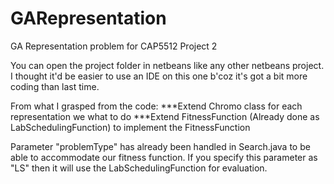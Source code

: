 # GARepresentation
GA Representation problem for CAP5512 Project 2

You can open the project folder in netbeans like any other netbeans project.
I thought it'd be easier to use an IDE on this one b'coz it's got a bit more coding than last time.

From what I grasped from the code:
***Extend Chromo class for each representation we what to do
***Extend FitnessFunction (Already done as LabSchedulingFunction) to implement the FitnessFunction

Parameter "problemType" has already been handled in Search.java to be able to accommodate our fitness function.
If you specify this parameter as "LS" then it will use the LabSchedulingFunction for evaluation. 